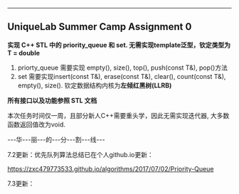 ----------------
UniqueLab Summer Camp Assignment 0
---------------- 

**实现 C++ STL 中的 priority_queue 和 set. 无需实现template泛型，钦定类型为 T = double**
1. priorty_queue 需要实现 empty(), size(), top(), push(const T&), pop()方法
2. set 需要实现insert(const T&), erase(const T&), clear(), count(const T&), empty(), size(). 钦定数据结构内核为**左倾红黑树(LLRB)**

**所有接口以及功能参照 STL 文档**

本次任务时间仅一周，且部分新人C++需要重头学，因此无需实现迭代器, 大多数函数返回值改为void.

---华---丽---的---分---割---线---

7.2更新：优先队列算法总结已在个人github.io更新：

https://zxc479773533.github.io/algorithms/2017/07/02/Priority-Queue

7.3更新：